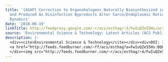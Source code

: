 ```yaml
---
title: '[ASAP] Correction to Organohalogens Naturally Biosynthesized in Marine Environments
  and Produced As Disinfection Byproducts Alter Sarco/Endoplasmic Reticulum Ca<sup>2+</sup>
  Dynamics'
date: '2018-06-19'
linkTitle: http://feedproxy.google.com/~r/acs/esthag/~3/FwIuQZe55Hs/acs.est.8b03174
source: 'Environmental Science & Technology: Latest Articles (ACS Publications)'
description: |-
  <div><cite>Environmental Science & Technology</cite></div><div>DOI: 10.1021/acs.est.8b03174</div><div class="feedflare">
  <a href="http://feeds.feedburner.com/~ff/acs/esthag?a=FwIuQZe55Hs:BQ6o6FFFAw0:yIl2AUoC8zA"><img src="http://feeds.feedburner.com/~ff/acs/esthag?d=yIl2AUoC8zA" border="0"></img></a>
  </div><img src="http://feeds.feedburner.com/~r/acs/esthag/~4/FwIuQZe55Hs" height="1" width="1" alt=""/>
---
```

